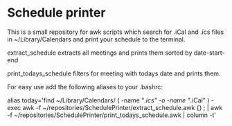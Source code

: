 # Schedule printer
This is a small repository for awk scripts which search for .iCal and .ics files in ~/Library/Calendars and print your schedule to the terminal.

extract_schedule extracts all meetings and prints them sorted by date-start-end

print_todays_schedule filters for meeting with todays date and prints them.

For easy use add the following aliases to your .bashrc:

alias today='find ~/Library/Calendars/ \( -name "*.ics" -o -name "*.iCal" \) -exec awk -f ~/repositories/SchedulePrinter/extract_schedule.awk {} \; | awk -f ~/repositories/SchedulePrinter/print_todays_schedule.awk | column -t'
